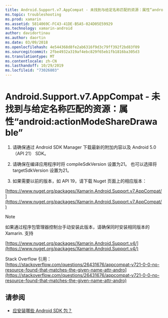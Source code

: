 ```yaml
---
title: Android.Support.v7.AppCompat - 未找到与给定名称匹配的资源：属性“android:actionModeShareDrawable”
ms.topic: troubleshooting
ms.prod: xamarin
ms.assetid: 5814069C-FC43-41DE-B5A5-024D05E59929
ms.technology: xamarin-android
author: davidortinau
ms.author: daortin
ms.date: 03/09/2018
ms.openlocfilehash: 4e544368d8fe2ab6316f9d3c79ff392f2bd83f09
ms.sourcegitcommit: 2fbe4932a319af4ebc829f65eb1fb1816ba305d3
ms.translationtype: MT
ms.contentlocale: zh-CN
ms.lasthandoff: 10/29/2019
ms.locfileid: "73026803"
---
```

# <a name="androidsupportv7appcompat---no-resource-found-that-matches-the-given-name-attr-androidactionmodesharedrawable"></a>Android.Support.v7.AppCompat - 未找到与给定名称匹配的资源：属性“android:actionModeShareDrawable”

1. 请确保通过 Android SDK Manager 下载最新的附加内容以及 Android 5.0 （API 21） SDK。

2. 请确保在编译应用程序时将 compileSdkVersion 设置为21。 也可以选择将 targetSdkVersion 设置为21。

3. 如果需要以前的版本，如 API 19，请下载 Nuget 页面上的相应版本：

[https://www.nuget.org/packages/Xamarin.Android.Support.v7.AppCompat/](https://www.nuget.org/packages/Xamarin.Android.Support.v7.AppCompat/)

> [!NOTE]
> 如果通过程序包管理器控制台手动安装此版本，请确保同时安装相同版本的 Xamarin. 支持

[https://www.nuget.org/packages/Xamarin.Android.Support.v4/](https://www.nuget.org/packages/Xamarin.Android.Support.v4/)

Stack Overflow 引用： [https://stackoverflow.com/questions/26431676/appcompat-v721-0-0-no-resource-found-that-matches-the-given-name-attr-andro](https://stackoverflow.com/questions/26431676/appcompat-v721-0-0-no-resource-found-that-matches-the-given-name-attr-andro)

## <a name="see-also"></a>请参阅

- [应安装哪些 Android SDK 包？](~/android/troubleshooting/questions/install-android-sdk-packages.md)
